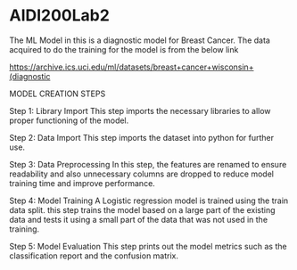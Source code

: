 # AIDI200Lab2

The ML Model in this is a diagnostic model for Breast Cancer. The data acquired to do the training for the model is from the below link 

https://archive.ics.uci.edu/ml/datasets/breast+cancer+wisconsin+(diagnostic

MODEL CREATION STEPS

Step 1: Library Import
This step imports the necessary libraries to allow proper functioning of the model.

Step 2: Data Import
This step imports the dataset into python for further use.

Step 3: Data Preprocessing
In this step, the features are renamed to ensure readability and also unnecessary columns are dropped to reduce model training time and improve performance.

Step 4: Model Training
A Logistic regression model is trained using the train data split. this step trains the model based on a large part of the existing data and tests it using a small part of the data that was not used in the training.

Step 5: Model Evaluation
This step prints out the model metrics such as the classification report and the confusion matrix.
